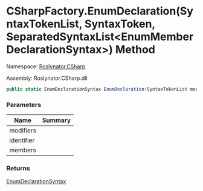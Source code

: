 # CSharpFactory\.EnumDeclaration\(SyntaxTokenList, SyntaxToken, SeparatedSyntaxList\<EnumMemberDeclarationSyntax>\) Method

Namespace: [Roslynator.CSharp](../../README.md)

Assembly: Roslynator\.CSharp\.dll

```csharp
public static EnumDeclarationSyntax EnumDeclaration(SyntaxTokenList modifiers, SyntaxToken identifier, SeparatedSyntaxList<EnumMemberDeclarationSyntax> members)
```

### Parameters

| Name | Summary |
| ---- | ------- |
| modifiers | |
| identifier | |
| members | |

### Returns

[EnumDeclarationSyntax](https://docs.microsoft.com/en-us/dotnet/api/microsoft.codeanalysis.csharp.syntax.enumdeclarationsyntax)

